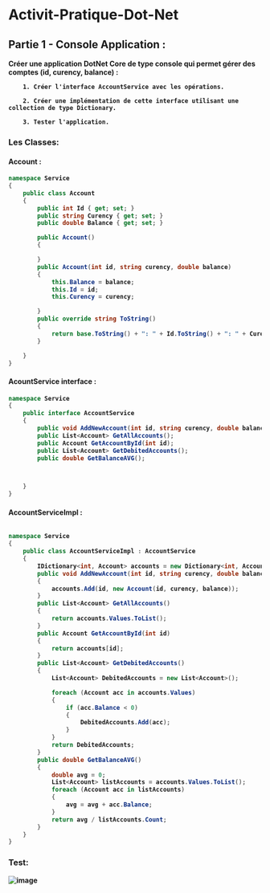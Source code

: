 ﻿# Activit-Pratique-Dot-Net

## Partie 1 - Console Application :

 <strong style="color:dark">Créer une application DotNet Core de type console qui permet gérer des comptes (id, curency, balance) :
 
        1. Créer l'interface AccountService avec les opérations.
        
        2. Créer une implémentation de cette interface utilisant une collection de type Dictionary.
        
        3. Tester l'application.
        
</span>

### Les Classes:

#### Account : 

```C#
namespace Service
{
    public class Account
    {
        public int Id { get; set; }
        public string Curency { get; set; }
        public double Balance { get; set; }

        public Account()
        {

        }
        public Account(int id, string curency, double balance)
        {
            this.Balance = balance;
            this.Id = id;
            this.Curency = curency;

        }
        public override string ToString()
        {
            return base.ToString() + ": " + Id.ToString() + ": " + Curency.ToString() + ": " + Balance.ToString();
        }

    }
}

```

#### AcountService interface : 

```C#
namespace Service
{
    public interface AccountService
    {
        public void AddNewAccount(int id, string curency, double balance);
        public List<Account> GetAllAccounts();
        public Account GetAccountById(int id);
        public List<Account> GetDebitedAccounts();
        public double GetBalanceAVG();



    }
}

```

#### AccountServiceImpl : 

```C#

namespace Service
{
    public class AccountServiceImpl : AccountService
    {
        IDictionary<int, Account> accounts = new Dictionary<int, Account>();
        public void AddNewAccount(int id, string curency, double balance)
        {
            accounts.Add(id, new Account(id, curency, balance));
        }
        public List<Account> GetAllAccounts()
        {
            return accounts.Values.ToList();
        }
        public Account GetAccountById(int id)
        {
            return accounts[id];
        }
        public List<Account> GetDebitedAccounts()
        {
            List<Account> DebitedAccounts = new List<Account>();

            foreach (Account acc in accounts.Values)
            {
                if (acc.Balance < 0)
                {
                    DebitedAccounts.Add(acc);
                }
            }
            return DebitedAccounts;
        }
        public double GetBalanceAVG()
        {
            double avg = 0;
            List<Account> listAccounts = accounts.Values.ToList();
            foreach (Account acc in listAccounts)
            {
                avg = avg + acc.Balance;
            }
            return avg / listAccounts.Count;
        }
    }
}

```

### Test:

![image](https://user-images.githubusercontent.com/84138772/208531187-6082b996-efe7-4bd1-8094-9fda7d5375eb.png)

